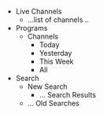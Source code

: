 * Live Channels
  * ...list of channels ..
* Programs
  * Channels
    * Today
    * Yesterday
    * This Week
    * All
* Search
  * New Search
    * ... Search Results
  * ... Old Searches
